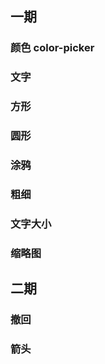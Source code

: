 ## 一期
### 颜色  color-picker
### 文字
### 方形
### 圆形
### 涂鸦
### 粗细
### 文字大小
### 缩略图

## 二期
### 撤回
### 箭头
